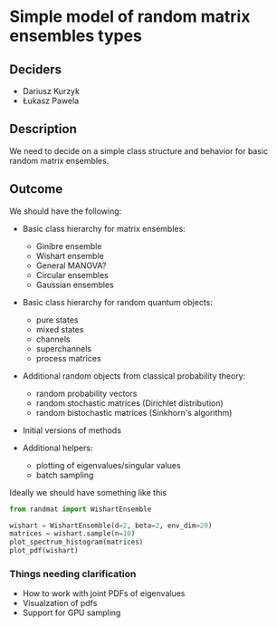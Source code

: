 # Simple model of random matrix ensembles types

## Deciders

- Dariusz Kurzyk
- Łukasz Pawela

## Description

We need to decide on a simple class structure and behavior for basic random
matrix ensembles.

## Outcome

We should have the following:

- Basic class hierarchy for matrix ensembles:
  - Ginibre ensemble
  - Wishart ensemble
  - General MANOVA?
  - Circular ensembles
  - Gaussian ensembles
- Basic class hierarchy for random quantum objects:
  - pure states
  - mixed states
  - channels
  - superchannels
  - process matrices
- Additional random objects from classical probability theory:
  - random probability vectors
  - random stochastic matrices (Dirichlet distribution)
  - random bistochastic matrices (Sinkhorn's algorithm)
  
- Initial versions of methods
- Additional helpers:
  - plotting of eigenvalues/singular values
  - batch sampling

Ideally we should have something like this
```python
from randmat import WishartEnsemble

wishart = WishartEnsemble(d=2, beta=2, env_dim=20)
matrices = wishart.sample(n=10)
plot_spectrum_histogram(matrices)
plot_pdf(wishart)
```
### Things needing clarification

- How to work with joint PDFs of eigenvalues
- Visualzation of pdfs
- Support for GPU sampling